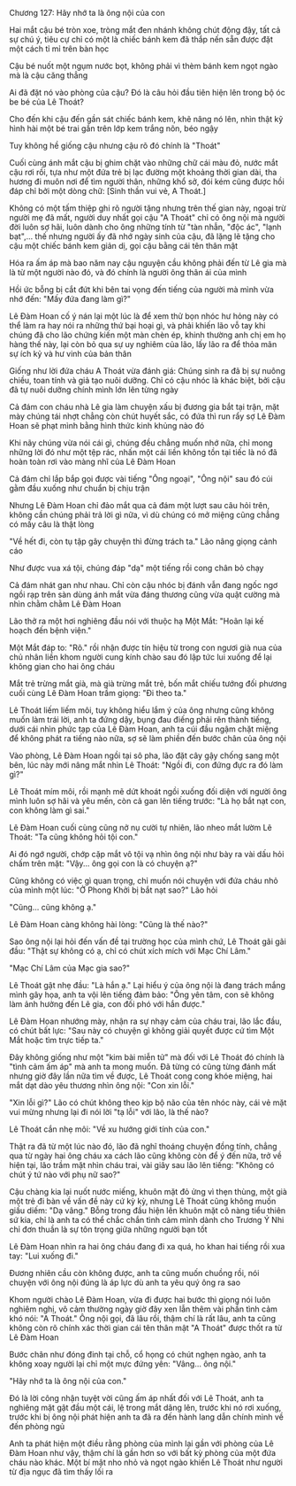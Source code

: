




Chương 127: Hãy nhớ ta là ông nội của con

Hai mắt cậu bé tròn xoe, tròng mắt đen nhánh không chút động đậy, tất cả sự chú ý, tiêu cự chỉ có một là chiếc bánh kem đã thắp nến sẵn được đặt một cách tỉ mỉ trên bàn học

Cậu bé nuốt một ngụm nước bọt, không phải vì thèm bánh kem ngọt ngào mà là cậu căng thẳng

Ai đã đặt nó vào phòng của cậu? Đó là câu hỏi đầu tiên hiện lên trong bộ óc be bé của Lê Thoát?

Cho đến khi cậu đến gần sát chiếc bánh kem, khẽ nâng nó lên, nhìn thật kỹ hình hài một bé trai gắn trên lớp kem trắng nõn, béo ngậy

Tuy không hề giống cậu nhưng cậu rõ đó chính là "Thoát"

Cuối cùng ánh mắt cậu bị ghim chặt vào những chữ cái màu đỏ, nước mắt cậu rơi rồi, tựa như một đứa trẻ bị lạc đường một khoảng thời gian dài, tha hương đi muôn nơi để tìm người thân, những khổ sở, đói kém cũng được hồi đáp chỉ bởi một dòng chữ: [Sinh thần vui vẻ, A Thoát.]

Không có một tấm thiệp ghi rõ người tặng nhưng trên thế gian này, ngoại trừ người mẹ đã mất, người duy nhất gọi cậu "A Thoát" chỉ có ông nội mà người đời luôn sợ hãi, luôn dành cho ông những tính từ "tàn nhẫn, "độc ác", "lạnh bạt",... thế nhưng người ấy đã nhớ ngày sinh của cậu, đã lặng lẽ tặng cho cậu một chiếc bánh kem giản dị, gọi cậu bằng cái tên thân mật

Hóa ra ấm áp mà bao năm nay cậu nguyện cầu không phải đến từ Lê gia mà là từ một người nào đó, và đó chính là người ông thân ái của mình

Hồi ức bỗng bị cắt đứt khi bên tai vọng đến tiếng của người mà mình vừa nhớ đến: "Mấy đứa đang làm gì?"


Lê Đàm Hoan cố ý nán lại một lúc là để xem thử bọn nhóc hư hỏng này có thể làm ra hay nói ra những thứ bại hoại gì, và phải khiến lão vỗ tay khi chúng đã cho lão chứng kiến một màn chèn ép, khinh thường anh chị em họ hàng thế này, lại còn bỏ qua sự uy nghiêm của lão, lấy lão ra để thỏa mãn sự ích kỷ và hư vinh của bản thân

Giống như lời đứa cháu A Thoát vừa đánh giá: Chúng sinh ra đã bị sự nuông chiều, toan tính và giả tạo nuôi dưỡng. Chỉ có cậu nhóc là khác biệt, bởi cậu đã tự nuôi dưỡng chính mình lớn lên từng ngày

Cả đám con cháu nhà Lê gia làm chuyện xấu bị đương gia bắt tại trận, mặt mày chúng tái nhợt chẳng còn chút huyết sắc, có đứa thì run rẩy sợ Lê Đàm Hoan sẽ phạt mình bằng hình thức kinh khủng nào đó

Khi nãy chúng vừa nói cái gì, chúng đều chẳng muốn nhớ nữa, chỉ mong những lời đó như một tệp rác, nhấn một cái liền không tồn tại tiếc là nó đã hoàn toàn rơi vào màng nhĩ của Lê Đàm Hoan

Cả đám chỉ lắp bắp gọi được vài tiếng "Ông ngoại", "Ông nội" sau đó cúi gằm đầu xuống như chuẩn bị chịu trận

Nhưng Lê Đàm Hoan chỉ đảo mắt qua cả đám một lượt sau câu hỏi trên, không cần chúng phải trả lời gì nữa, vì dù chúng có mở miệng cũng chẳng có mấy câu là thật lòng

"Về hết đi, còn tụ tập gây chuyện thì đừng trách ta." Lão nâng giọng cảnh cáo

Như được vua xá tội, chúng đáp "dạ" một tiếng rồi cong chân bỏ chạy

Cả đám nhát gan như nhau. Chỉ còn cậu nhóc bị đánh vẫn đang ngốc ngơ ngồi rạp trên sàn dùng ánh mắt vừa đáng thương cũng vừa quật cường mà nhìn chằm chằm Lê Đàm Hoan

Lão thở ra một hơi nghiêng đầu nói với thuộc hạ Một Mắt: "Hoãn lại kế hoạch đến bệnh viện."

Một Mắt đáp to: "Rõ." rồi nhận được tín hiệu từ trong con ngươi già nua của chủ nhân liền khom người cung kính chào sau đó lập tức lui xuống để lại không gian cho hai ông cháu

Mắt trẻ trừng mắt già, mà già trừng mắt trẻ, bốn mắt chiếu tướng đối phương cuối cùng Lê Đàm Hoan trầm giọng: "Đi theo ta."

Lê Thoát liếm liếm môi, tuy không hiểu lắm ý của ông nhưng cũng không muốn làm trái lời, anh ta đứng dậy, bụng đau điếng phải rên thành tiếng, dưới cái nhìn phức tạp của Lê Đàm Hoan, anh ta cúi đầu ngậm chặt miệng để không phát ra tiếng nào nữa, sợ sẽ làm phiền đến bước chân của ông nội

Vào phòng, Lê Đàm Hoan ngồi tại sô pha, lão đặt cây gậy chống sang một bên, lúc này mới nâng mắt nhìn Lê Thoát: "Ngồi đi, con đứng đực ra đó làm gì?"


Lê Thoát mím môi, rồi mạnh mẽ dứt khoát ngồi xuống đối diện với người ông mình luôn sợ hãi và yêu mến, còn cả gan lên tiếng trước: "Là họ bắt nạt con, con không làm gì sai."

Lê Đàm Hoan cuối cùng cũng nở nụ cười tự nhiên, lão nheo mắt lườm Lê Thoát: "Ta cũng không hỏi tội con."

Ai đó ngớ người, chớp cặp mắt vô tội vạ nhìn ông nội như bày ra vài dấu hỏi chấm trên mặt: "Vậy... ông gọi con là có chuyện ạ?"

Cũng không có việc gì quan trọng, chỉ muốn nói chuyện với đứa cháu nhỏ của mình một lúc: "Ở Phong Khởi bị bắt nạt sao?" Lão hỏi

"Cũng... cũng không ạ."

Lê Đàm Hoan càng không hài lòng: "Cũng là thế nào?"

Sao ông nội lại hỏi đến vấn đề tại trường học của mình chứ, Lê Thoát gãi gãi đầu: "Thật sự không có ạ, chỉ có chút xích mích với Mạc Chí Lâm."

"Mạc Chí Lâm của Mạc gia sao?"

Lê Thoát gật nhẹ đầu: "Là hắn ạ." Lại hiểu ý của ông nội là đang trách mắng mình gây họa, anh ta vội lên tiếng đảm bảo: "Ông yên tâm, con sẽ không làm ảnh hưởng đến Lê gia, con đối phó với hắn được."

Lê Đàm Hoan nhướng mày, nhận ra sự nhạy cảm của cháu trai, lão lắc đầu, có chút bất lực: "Sau này có chuyện gì không giải quyết được cứ tìm Một Mắt hoặc tìm trực tiếp ta."

Đây không giống như một "kim bài miễn tử" mà đối với Lê Thoát đó chính là "tình cảm ấm áp" mà anh ta mong muốn. Đã từng có cũng từng đánh mất nhưng giờ đây lần nữa tìm về được, Lê Thoát cong cong khóe miệng, hai mắt dạt dào yêu thương nhìn ông nội: "Con xin lỗi."

"Xin lỗi gì?" Lão có chút không theo kịp bộ não của tên nhóc này, cái vẻ mặt vui mừng nhưng lại đi nói lời "tạ lỗi" với lão, là thế nào?

Lê Thoát cắn nhẹ môi: "Về xu hướng giới tính của con."


Thật ra đã từ một lúc nào đó, lão đã nghĩ thoáng chuyện đồng tính, chẳng qua từ ngày hai ông cháu xa cách lão cũng không còn để ý đến nữa, trở về hiện tại, lão trầm mặt nhìn cháu trai, vài giây sau lão lên tiếng: "Không có chút ý tứ nào với phụ nữ sao?"

Cậu chàng kia lại nuốt nước miếng, khuôn mặt đỏ ửng vì thẹn thùng, một già một trẻ đi bàn về vấn đề này cứ kỳ kỳ, nhưng Lê Thoát cũng không muốn giấu diếm: "Dạ vâng." Bỗng trong đầu hiện lên khuôn mặt cô nàng tiểu thiên sứ kia, chỉ là anh ta có thể chắc chắn tình cảm mình dành cho Trương Ý Nhi chỉ đơn thuần là sự tôn trọng giữa những người bạn tốt

Lê Đàm Hoan nhìn ra hai ông cháu đang đi xa quá, ho khan hai tiếng rồi xua tay: "Lui xuống đi."

Đương nhiên cầu còn không được, anh ta cũng muốn chuồng rồi, nói chuyện với ông nội đúng là áp lực dù anh ta yêu quý ông ra sao

Khom người chào Lê Đàm Hoan, vừa đi được hai bước thì giọng nói luôn nghiêm nghị, vô cảm thường ngày giờ đây xen lẫn thêm vài phần tình cảm khó nói: "A Thoát." Ông nội gọi, đã lâu rồi, thậm chí là rất lâu, anh ta cũng không còn rõ chính xác thời gian cái tên thân mật "A Thoát" được thốt ra từ Lê Đàm Hoan

Bước chân như đóng đinh tại chỗ, cổ họng có chút nghẹn ngào, anh ta không xoay người lại chỉ một mực đứng yên: "Vâng... ông nội."

"Hãy nhớ ta là ông nội của con."

Đó là lời công nhận tuyệt vời cũng ấm áp nhất đối với Lê Thoát, anh ta nghiêng mặt gật đầu một cái, lệ trong mắt dâng lên, trước khi nó rơi xuống, trước khi bị ông nội phát hiện anh ta đã ra đến hành lang dẫn chính mình về đến phòng ngủ

Anh ta phát hiện một điều rằng phòng của mình lại gần với phòng của Lê Đàm Hoan như vậy, thậm chí là gần hơn so với bất kỳ phòng của một đứa cháu nào khác. Một bí mật nho nhỏ và ngọt ngào khiến Lê Thoát như người từ địa ngục đã tìm thấy lối ra




